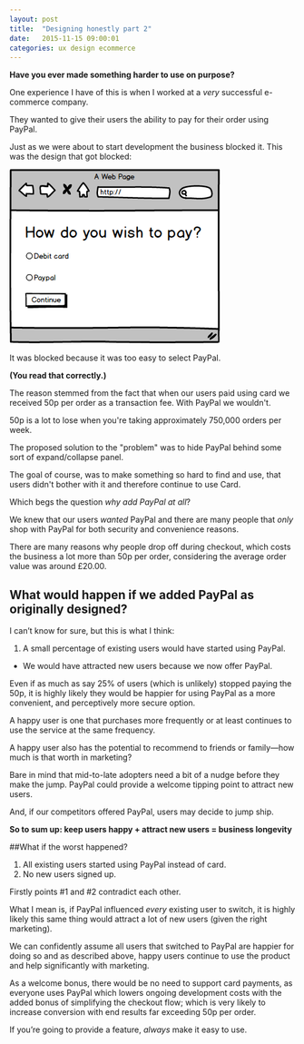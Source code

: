 ```yaml
---
layout: post
title:  "Designing honestly part 2"
date:   2015-11-15 09:00:01
categories: ux design ecommerce
---
```


**Have you ever made something harder to use on purpose?**

One experience I have of this is when I worked at a *very* successful e-commerce company.

They wanted to give their users the ability to pay for their order using PayPal.

Just as we were about to start development the business blocked it. This was the design that got blocked:

<div class="image">
	<img src="/assets/img/paymentchoice.png" alt="Payment choice page" width="371">
</div>

It was blocked because it was too easy to select PayPal.

**(You read that correctly.)**

The reason stemmed from the fact that when our users paid using card we received 50p per order as a transaction fee. With PayPal we wouldn't.

50p is a lot to lose when you're taking approximately 750,000 orders per week.

The proposed solution to the "problem" was to hide PayPal behind some sort of expand/collapse panel.

The goal of course, was to make something so hard to find and use, that users didn't bother with it and therefore continue to use Card.

Which begs the question *why add PayPal at all*?

We knew that our users *wanted* PayPal and there are many people that *only* shop with PayPal for both security and convenience reasons.

There are many reasons why people drop off during checkout, which costs the business a lot more than 50p per order, considering the average order value was around £20.00.

## What would happen if we added PayPal as originally designed?

I can’t know for sure, but this is what I think:

1. A small percentage of existing users would have started using PayPal.
* We would have attracted new users because we now offer PayPal.

Even if as much as say 25% of users (which is unlikely) stopped paying the 50p, it is highly likely they would be happier for using PayPal as a more convenient, and perceptively more secure option.

A happy user is one that purchases more frequently or at least continues to use the service at the same frequency.

A happy user also has the potential to recommend to friends or family&mdash;how much is that worth in marketing?

Bare in mind that mid-to-late adopters need a bit of a nudge before they make the jump. PayPal could provide a welcome tipping point to attract new users.

And, if our competitors offered PayPal, users may decide to jump ship.

**So to sum up: keep users happy + attract new users = business longevity**

##What if the worst happened?

1. All existing users started using PayPal instead of card.
2. No new users signed up.

Firstly points #1 and #2 contradict each other.

What I mean is, if PayPal influenced *every* existing user to switch, it is highly likely this same thing would attract a lot of new users (given the right marketing).

We can confidently assume all users that switched to PayPal are happier for doing so and as described above, happy users continue to use the product and help significantly with marketing.

As a welcome bonus, there would be no need to support card payments, as everyone uses PayPal which lowers ongoing development costs with the added bonus of simplifying the checkout flow; which is very likely to increase conversion with end results far exceeding 50p per order.

If you’re going to provide a feature, *always* make it easy to use.